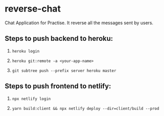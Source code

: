 # reverse-chat

Chat Application for Practise. It reverse all the messages sent by users.

## Steps to push backend to heroku:

1. `heroku login`

2. `heroku git:remote -a <your-app-name>`

3. `git subtree push --prefix server heroku master`

## Steps to push frontend to netlify:

1. `npx netlify login`

2. `yarn build:client && npx netlify deploy --dir=client/build --prod`
